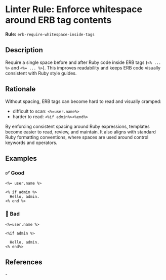 # Linter Rule: Enforce whitespace around ERB tag contents

**Rule:** `erb-require-whitespace-inside-tags`

## Description

Require a single space before and after Ruby code inside ERB tags (`<% ... %>` and `<%= ... %>`). This improves readability and keeps ERB code visually consistent with Ruby style guides.

## Rationale

Without spacing, ERB tags can become hard to read and visually cramped:

* difficult to scan: `<%=user.name%>`
* harder to read: `<%if admin%><%end%>`

By enforcing consistent spacing around Ruby expressions, templates become easier to read, review, and maintain. It also aligns with standard Ruby formatting conventions, where spaces are used around control keywords and operators.

## Examples

### ✅ Good

```erb
<%= user.name %>

<% if admin %>
  Hello, admin.
<% end %>
```

### 🚫 Bad

```erb
<%=user.name %>

<%if admin %>

  Hello, admin.
<% end%>
```

## References

\-
